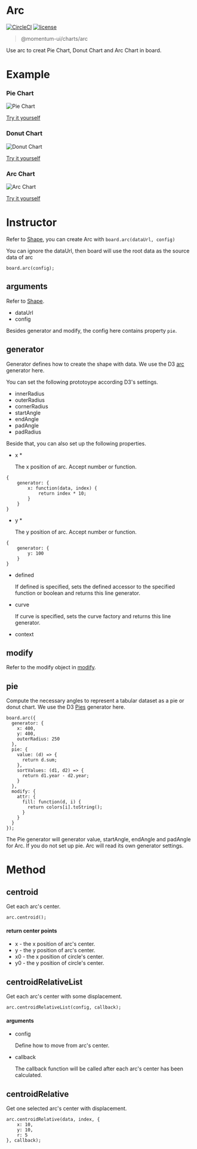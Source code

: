# Arc

[![CircleCI](https://img.shields.io/circleci/project/github/momentum-design/momentum-ui/master.svg)](https://circleci.com/gh/momentum-design/momentum-ui/)
[![license](https://img.shields.io/github/license/momentum-design/momentum-ui.svg?color=blueviolet)](https://github.com/momentum-design/momentum-ui/blob/master/charts/LICENSE)

> @momentum-ui/charts/arc

Use arc to creat Pie Chart, Donut Chart and Arc Chart in board.

# Example

### Pie Chart

![Pie Chart](https://screenshot.codepen.io/3315115.WNNPQdB.small.f055475d-6b11-4100-a267-5cb14a62dfa1.png)

[Try it yourself](https://codepen.io/arthusliang/pen/WNNPQdB)

### Donut Chart

![Donut Chart](https://screenshot.codepen.io/3315115.abbXvYJ.small.5d26ce28-8562-440e-b148-00a83ba92a77.png)

[Try it yourself](https://codepen.io/arthusliang/pen/abbXvYJ)

### Arc Chart

![Arc Chart](https://screenshot.codepen.io/3315115.qBBgOYX.small.3e877461-aeed-420a-b4da-a0a427b86c8f.png)

[Try it yourself](https://codepen.io/arthusliang/pen/qBBgOYX)


# Instructor

Refer to [Shape](./shape.md), you can create Arc with ```board.arc(dataUrl, config)```

You can ignore the dataUrl, then board will use the root data as the source data of arc

```
board.arc(config);
```

## arguments

Refer to [Shape](./shape.md).

+ dataUrl
+ config

Besides generator and modify, the config here contains property ```pie```. 

## generator

Generator defines how to create the shape with data. We use the D3 [arc](https://github.com/d3/d3/blob/master/API.md#arcs) generator here.

You can set the following prototoype according D3's settings.

+ innerRadius 
+ outerRadius 
+ cornerRadius
+ startAngle
+ endAngle
+ padAngle 
+ padRadius 


Beside that, you can also set up the following properties.

+ x *

	The x position of arc. Accept number or function.
	
```
{
	generator: {
		x: function(data, index) {
			return index * 10;
		}
	}
}
```
	
+ y *

	The y position of arc. Accept number or function.
	
```
{
	generator: {
		y: 100
	}
}
```

+ defined

	If defined is specified, sets the defined accessor to the specified function or boolean and returns this line generator. 

+ curve

	If curve is specified, sets the curve factory and returns this line generator.

+ context

## modify

Refer to the modify object in [modify](../fundamentals/modify.md).

## pie

Compute the necessary angles to represent a tabular dataset as a pie or donut chart. We use the D3 [Pies](https://github.com/d3/d3-shape/blob/v1.3.5/README.md#pies) generator here.

```
board.arc({
  generator: {
    x: 400,
    y: 400,
    outerRadius: 250
  },
  pie: {
    value: (d) => {
      return d.sum;
    },
    sortValues: (d1, d2) => {
      return d1.year - d2.year;
    }
  },
  modify: {
    attr: {
      fill: function(d, i) {
        return colors[i].toString();
      }
    }
  }
});

```

The Pie generator will generator value, startAngle, endAngle and padAngle for Arc.
If you do not set up pie. Arc will read its own generator settings.

# Method

## centroid

Get each arc's center.

```
arc.centroid();
```

#### return center points

+ x - the x position of arc's center.
+ y - the y position of arc's center.
+ x0 - the x position of circle's center.
+ y0 - the y position of circle's center.


## centroidRelativeList

Get each arc's center with some displacement.

```
arc.centroidRelativeList(config, callback);
```

#### arguments

+ config

  Define how to move from arc's center.

+ callback

  The callback function will be called after each arc's center has been calculated.


## centroidRelative

Get one selected arc's center with displacement.

```
arc.centroidRelative(data, index, {
	x: 10,
	y: 10,
	r: 5
}, callback);
```
